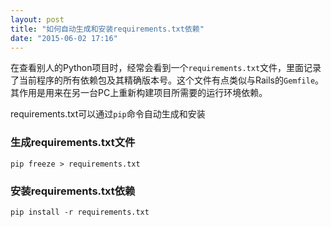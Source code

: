 ```yaml
---
layout: post
title: "如何自动生成和安装requirements.txt依赖"
date: "2015-06-02 17:16"
---
```


在查看别人的Python项目时，经常会看到一个`requirements.txt`文件，里面记录了当前程序的所有依赖包及其精确版本号。这个文件有点类似与Rails的`Gemfile`。其作用是用来在另一台PC上重新构建项目所需要的运行环境依赖。

requirements.txt可以通过`pip`命令自动生成和安装

### 生成requirements.txt文件

`pip freeze > requirements.txt`

### 安装requirements.txt依赖

`pip install -r requirements.txt`
